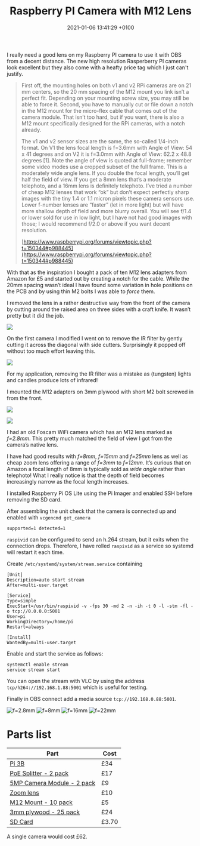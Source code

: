 ﻿---
layout: post
title:  "Raspberry PI Camera with M12 Lens"
date:   2021-01-06 13:41:29 +0100
categories: raspberrypi obs
image:
  path: /images/pi-camera-m12-2.jpg
  thumbnail: /images/thumbs/pi-camera-m12-2.jpg
---
I really need a good lens on my Raspberry PI camera to use it with OBS from a decent distance.  The new high resolution Rasperberry PI cameras look excellent but they also come with a heafty price tag which I just can't justify.

>First off, the mounting holes on both v1 and v2 RPi cameras are on 21 mm centers, so the 20 mm spacing of the M12 mount you link isn’t a perfect fit. Depending on your mounting screw size, you may still be able to force it. Second, you have to manually cut or file down a notch in the M12 mount for the micro-flex cable that comes out of the camera module. That isn’t too hard, but if you want, there is also a M12 mount specifically designed for the RPi cameras, with a notch already.
> 
>The v1 and v2 sensor sizes are the same, the so-called 1/4-inch format. On V1 the lens focal length is f=3.6mm with Angle of View: 54 x 41 degrees and on V2 it is f=3.0mm with Angle of View: 62.2 x 48.8 degrees [1]. Note the angle of view is quoted at full-frame; remember some video modes use a cropped subset of the full frame. This is a moderately wide angle lens. If you double the focal length, you’ll get half the field of view. If you get a 8mm lens that’s a moderate telephoto, and a 16mm lens is definitely telephoto. I’ve tried a number of cheap M12 lenses that work “ok” but don’t expect perfectly sharp images with the tiny 1.4 or 1.1 micron pixels these camera sensors use. Lower f-number lenses are “faster” (let in more light) but will have more shallow depth of field and more blurry overall. You will see f/1.4 or lower sold for use in low light, but I have not had good images with those; I would recommend f/2.0 or above if you want decent resolution.
> 
> [https://www.raspberrypi.org/forums/viewtopic.php?t=150344#p988445](https://www.raspberrypi.org/forums/viewtopic.php?t=150344#p988445)

With that as the inspiration I bought a pack of ten M12 lens adapters from Amazon for £5 and started out by creating a notch for the cable. While the 20mm spacing wasn’t ideal I have found some variation in hole positions on the PCB and by using thin M2 bolts I was able to *force* them.

I removed the lens in a rather destructive way from the front of the camera by cutting around the raised area on three sides with a craft knife. It wasn’t pretty but it did the job.

![](/images/pi-camera-m12-1.jpg)

On the first camera I modified I went on to remove the IR filter by gently cutting it across the diagonal with side cutters. Surprisingly it popped off without too much effort leaving this.

![](/images/pi-camera-m12-2.jpg)

For my application, removing the IR filter was a mistake as (tungsten) lights and candles produce lots of infrared!

I mounted the M12 adapters on 3mm plywood with short M2 bolt screwed in from the front.

![](/images/pi-camera-m12-3.jpg)

![](/images/pi-camera-m12-4.jpg)

I had an old Foscam WiFi camera which has an M12 lens marked as *f=2.8mm*. This pretty much matched the field of view I got from the camera’s native lens.

I have had good results with *f=8mm*, *f=15mm* and *f=25mm* lens as well as cheap zoom lens offering a range of *f=3mm* to *f=12mm*. It’s curious that on Amazon a focal length of 8mm is typically sold as *wide angle* rather than telephoto! What I really notice is that the depth of field becomes increasingly narrow as the focal length increases.

I installed Raspberry Pi OS Lite using the Pi Imager and enabled SSH before removing the SD card.

After assembling the unit check that the camera is connected up and enabled with `vcgencmd get_camera`

    supported=1 detected=1

`raspivid` can be configured to send an h.264 stream, but it exits when the connection drops. Therefore, I have rolled `raspivid` as a service so systemd will restart it each time.

Create `/etc/systemd/system/stream.service` containing

    [Unit]
    Description=auto start stream
    After=multi-user.target

    [Service]
    Type=simple
    ExecStart=/usr/bin/raspivid -v -fps 30 -md 2 -n -ih -t 0 -l -stm -fl -o tcp://0.0.0.0:5001
    User=pi
    WorkingDirectory=/home/pi
    Restart=always

    [Install]
    WantedBy=multi-user.target

Enable and start the service as follows:

    systemctl enable stream
    service stream start

You can open the stream with VLC by using the address `tcp/h264://192.168.1.88:5001` which is useful for testing.

Finally in OBS connect add a media source `tcp://192.168.0.88:5001`.

![](/images/2_8mm.png "f=2.8mm")
![](/images/8mm.png "f=8mm")
![](/images/16mm.png "f=16mm")
![](/images/22mm.png "f=22mm")

# Parts list

| Part                                                                                                                         | Cost  |
| ---------------------------------------------------------------------------------------------------------------------------- | ----- |
| [Pi 3B](https://www.amazon.co.uk/Raspberry-Pi-Model-Quad-Motherboard/dp/B01CD5VC92)                                          | £34   |
| [PoE Splitter - 2 pack](https://www.amazon.co.uk/gp/product/B07WCGY2QY/ref=ppx_yo_dt_b_search_asin_title?ie=UTF8&psc=1)      | £17   |
| [5MP Camera Module - 2 pack](https://www.amazon.co.uk/gp/product/B07ZZ2K7WP/ref=ppx_yo_dt_b_search_asin_title?ie=UTF8&psc=1) | £9    |
| [Zoom lens](https://www.amazon.co.uk/gp/product/B08FDVYC98/ref=ppx_yo_dt_b_search_asin_title?ie=UTF8&psc=1)                  | £10   |
| [M12 Mount - 10 pack](https://www.amazon.co.uk/gp/product/B00R1J42T8/ref=ppx_yo_dt_b_asin_title_o00_s00?ie=UTF8&psc=1)       | £5    |
| [3mm plywood - 25 pack](https://www.amazon.co.uk/gp/product/B075QMCYZM/ref=ppx_yo_dt_b_search_asin_title?ie=UTF8&psc=1)      | £24   |
| [SD Card](https://www.amazon.co.uk/gp/product/B003WIRFD2/ref=ppx_yo_dt_b_search_asin_title?ie=UTF8&psc=1)                    | £3.70 |

A single camera would cost £62.

